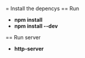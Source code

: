 = Install the depencys
== Run
>
  - **npm install**
  - **npm install --dev**

== Run server
>
  - **http-server**
